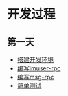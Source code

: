 # 开发过程
## 第一天
- [搭建开发环境](day01/env.md)
- [编写imuser-rpc](day01/imuser-rpc.md)
- [编写msg-rpc](day01/msg-rpc.md)
- [简单测试](day01/simple-test.md)